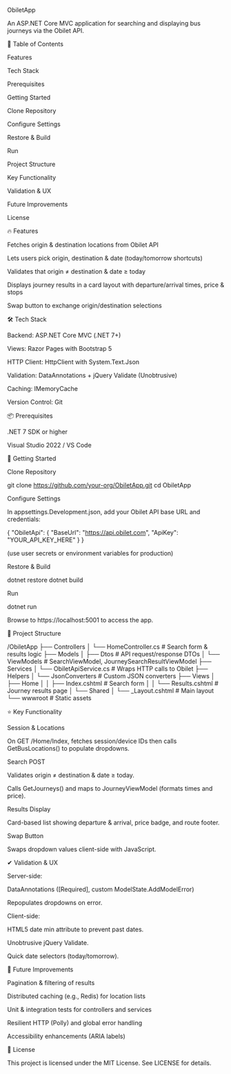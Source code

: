 ObiletApp

An ASP.NET Core MVC application for searching and displaying bus journeys via the Obilet API.

📝 Table of Contents

Features

Tech Stack

Prerequisites

Getting Started

Clone Repository

Configure Settings

Restore & Build

Run

Project Structure

Key Functionality

Validation & UX

Future Improvements

License

🔥 Features

Fetches origin & destination locations from Obilet API

Lets users pick origin, destination & date (today/tomorrow shortcuts)

Validates that origin ≠ destination & date ≥ today

Displays journey results in a card layout with departure/arrival times, price & stops

Swap button to exchange origin/destination selections

🛠 Tech Stack

Backend: ASP.NET Core MVC (.NET 7+)

Views: Razor Pages with Bootstrap 5

HTTP Client: HttpClient with System.Text.Json

Validation: DataAnnotations + jQuery Validate (Unobtrusive)

Caching: IMemoryCache

Version Control: Git

📦 Prerequisites

.NET 7 SDK or higher

Visual Studio 2022 / VS Code

🚀 Getting Started

Clone Repository

git clone https://github.com/your-org/ObiletApp.git
cd ObiletApp

Configure Settings

In appsettings.Development.json, add your Obilet API base URL and credentials:

{
  "ObiletApi": {
    "BaseUrl": "https://api.obilet.com",
    "ApiKey": "YOUR_API_KEY_HERE"
  }
}

(use user secrets or environment variables for production)

Restore & Build

dotnet restore
dotnet build

Run

dotnet run

Browse to https://localhost:5001 to access the app.

📁 Project Structure

/ObiletApp
├── Controllers
│   └── HomeController.cs      # Search form & results logic
├── Models
│   ├── Dtos                   # API request/response DTOs
│   └── ViewModels             # SearchViewModel, JourneySearchResultViewModel
├── Services
│   └── ObiletApiService.cs    # Wraps HTTP calls to Obilet
├── Helpers
│   └── JsonConverters         # Custom JSON converters
├── Views
│   ├── Home
│   │   ├── Index.cshtml       # Search form
│   │   └── Results.cshtml     # Journey results page
│   └── Shared
│       └── _Layout.cshtml     # Main layout
└── wwwroot                    # Static assets

⭐ Key Functionality

Session & Locations

On GET /Home/Index, fetches session/device IDs then calls GetBusLocations() to populate dropdowns.

Search POST

Validates origin ≠ destination & date ≥ today.

Calls GetJourneys() and maps to JourneyViewModel (formats times and price).

Results Display

Card-based list showing departure & arrival, price badge, and route footer.

Swap Button

Swaps dropdown values client-side with JavaScript.

✔ Validation & UX

Server-side:

DataAnnotations ([Required], custom ModelState.AddModelError)

Repopulates dropdowns on error.

Client-side:

HTML5 date min attribute to prevent past dates.

Unobtrusive jQuery Validate.

Quick date selectors (today/tomorrow).

🚧 Future Improvements

Pagination & filtering of results

Distributed caching (e.g., Redis) for location lists

Unit & integration tests for controllers and services

Resilient HTTP (Polly) and global error handling

Accessibility enhancements (ARIA labels)

📄 License

This project is licensed under the MIT License. See LICENSE for details.

